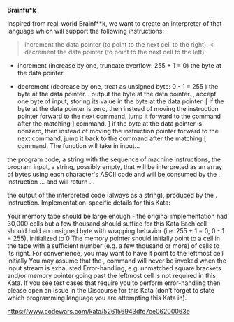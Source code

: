 **Brainfu*k**

Inspired from real-world Brainf**k, we want to create an interpreter of that language which will support the following instructions:

> increment the data pointer (to point to the next cell to the right).
< decrement the data pointer (to point to the next cell to the left).
+ increment (increase by one, truncate overflow: 255 + 1 = 0) the byte at the data pointer.
- decrement (decrease by one, treat as unsigned byte: 0 - 1 = 255 ) the byte at the data pointer.
  . output the byte at the data pointer.
  , accept one byte of input, storing its value in the byte at the data pointer.
  [ if the byte at the data pointer is zero, then instead of moving the instruction pointer forward to the next command, jump it forward to the command after the matching ] command.
  ] if the byte at the data pointer is nonzero, then instead of moving the instruction pointer forward to the next command, jump it back to the command after the matching [ command.
  The function will take in input...

the program code, a string with the sequence of machine instructions,
the program input, a string, possibly empty, that will be interpreted as an array of bytes using each character's ASCII code and will be consumed by the , instruction
... and will return ...

the output of the interpreted code (always as a string), produced by the . instruction.
Implementation-specific details for this Kata:

Your memory tape should be large enough - the original implementation had 30,000 cells but a few thousand should suffice for this Kata
Each cell should hold an unsigned byte with wrapping behavior (i.e. 255 + 1 = 0, 0 - 1 = 255), initialized to 0
The memory pointer should initially point to a cell in the tape with a sufficient number (e.g. a few thousand or more) of cells to its right. For convenience, you may want to have it point to the leftmost cell initially
You may assume that the , command will never be invoked when the input stream is exhausted
Error-handling, e.g. unmatched square brackets and/or memory pointer going past the leftmost cell is not required in this Kata. If you see test cases that require you to perform error-handling then please open an Issue in the Discourse for this Kata (don't forget to state which programming language you are attempting this Kata in).

https://www.codewars.com/kata/526156943dfe7ce06200063e
